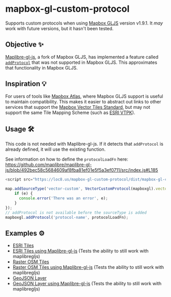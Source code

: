 # mapbox-gl-custom-protocol
Supports custom protocols when using [Mapbox GLJS](https://www.mapbox.com/mapbox-gljs) version v1.9.1.
It _may_ work with future versions, but it hasn't been tested.

## Objective ✨
[Maplibre-gl-js](https://github.com/maplibre/maplibre-gl-js), a fork of Mapbox GLJS, has implemented a feature called [`addProtocol`](https://github.com/maplibre/maplibre-gl-js/blob/492bec58c5684609af8fba81ef01e5f5a3ef0711/src/index.js#L177) that was not supported in Mapbox GLJS. This approximates that functionality in Mapbox GLJS. 

## Inspiration 💡
For users of tools like [Mapbox Atlas](https://www.mapbox.com/atlas/), where Mapbox GLJS support is useful to maintain compatibility. This makes it easier to abstract out links to other services that support the [Mapbox Vector Tiles Standard](https://github.com/mapbox/vector-tile-spec), but may not support the same Tile Mapping Scheme (such as [ESRI VTPK](https://www.arcgis.com/apps/mapviewer/index.html?webmap=353f1a96be854f77bf063ff97abc69b8)).

## Usage 🛠️
This code is not needed with Maplibre-gl-js. If it detects that `addProtocol` is already defined, it will use the existing function.

See information on how to define the `protocolLoadFn` here: https://github.com/maplibre/maplibre-gl-js/blob/492bec58c5684609af8fba81ef01e5f5a3ef0711/src/index.js#L185
```javascript
<script src="https://loc8.us/mapbox-gl-custom-protocol/dist/mapbox-gl-custom-protocol.min.js"></script>

map.addSourceType('vector-custom', VectorCustomProtocol(mapboxgl).vector, (e) => {
    if (e) {
      console.error('There was an error', e);
    }
});
// addProtocol is not available before the sourceType is added
mapboxgl.addProtocol('protocol-name', protocolLoadFn);
```

## Examples ⚙️
* [ESRI Tiles](./examples/vector.html)
* [ESRI Tiles using Maplibre-gl-js](./examples/vector-maplibre.html) (Tests the ability to still work with maplibregljs)
* [Raster OSM Tiles](./examples/raster.html)
* [Raster OSM Tiles using Maplibre-gl-js](./examples/raster-maplibre.html) (Tests the ability to still work with maplibregljs)
* [GeoJSON Layer](./examples/geojson.html)
* [GeoJSON Layer using Maplibre-gl-js](./examples/geojson-maplibre.html) (Tests the ability to still work with maplibregljs)
